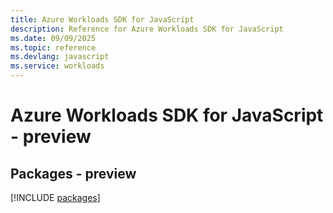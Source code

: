 ```yaml
---
title: Azure Workloads SDK for JavaScript
description: Reference for Azure Workloads SDK for JavaScript
ms.date: 09/09/2025
ms.topic: reference
ms.devlang: javascript
ms.service: workloads
---
```

# Azure Workloads SDK for JavaScript - preview
## Packages - preview
[!INCLUDE [packages](workloads-index.md)]